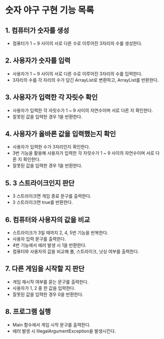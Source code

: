 # 숫자 야구 구현 기능 목록

## 1. 컴퓨터가 숫자를 생성
- 컴퓨터가 1 ~ 9 사이의 서로 다른 수로 이루어진 3자리의 수를 생성한다.

## 2. 사용자가 숫자를 입력
- 사용자가 1 ~ 9 사이의 서로 다른 수로 이루어진 3자리의 수를 입력한다.
- 3자리의 수를 각 자리의 수가 담긴 ArrayList로 변환하고, ArrayList를 반환한다.

## 3. 사용자가 입력한 각 자릿수 확인
- 사용자가 입력한 각 자릿수가 1 ~ 9 사이의 자연수이며 서로 다른 지 확인한다.
- 잘못된 값을 입력한 경우 1을 반환한다.

## 4. 사용자가 올바른 값을 입력했는지 확인
- 사용자가 입력한 수가 3자리인지 확인한다.
- 3번 기능을 활용해 사용자가 입력한 각 자릿수가 1 ~ 9 사이의 자연수이며 서로 다른 지 확인한다.
- 잘못된 값을 입력한 경우 1을 반환한다.

## 5. 3 스트라이크인지 판단
- 3 스트라이크면 게임 종료 문구를 출력한다.
- 3 스트라이크면 true를 반환한다.

## 6. 컴퓨터와 사용자의 값을 비교
- 스트라이크가 3일 때까지 2, 4, 5번 기능을 반복한다.
- 사용자 입력 문구를 출력한다.
- 4번 기능에서 에러 발생 시 1을 반환한다.
- 컴퓨터와 사용자의 값을 비교해 볼, 스트라이크, 낫싱 여부를 출력한다.

## 7. 다른 게임을 시작할 지 판단
- 게임 재시작 여부를 묻는 문구를 출력한다.
- 사용자가 1, 2 중 한 값을 입력한다.
- 잘못된 값을 입력한 경우 0을 반환한다.

## 8. 프로그램 실행
- Main 함수에서 게임 시작 문구를 출력한다.
- 에러 발생 시 IllegalArgumentException을 발생시킨다.